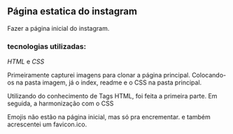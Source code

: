 ## Página estatica do instagram
Fazer a página inicial do instagram.

### tecnologias utilizadas:
*HTML* e *CSS*

Primeiramente capturei imagens para clonar a página principal. Colocando-os na pasta imagem, já o index, readme e o CSS na pasta principal.

Utilizando do conhecimento de Tags HTML, foi feita a primeira parte. Em seguida, a harmonização com o CSS

Emojis não estão na página inicial, mas só pra encrementar.
e também acrescentei um favicon.ico.
